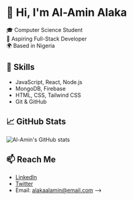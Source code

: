 
# 👋 Hi, I'm Al-Amin Alaka

🎓 Computer Science Student  
💼 Aspiring Full-Stack Developer  
🌍 Based in Nigeria  

## 🚀 Skills
- JavaScript, React, Node.js
- MongoDB, Firebase
- HTML, CSS, Tailwind CSS
- Git & GitHub

## 📈 GitHub Stats
![Al-Amin's GitHub stats](https://github-readme-stats.vercel.app/api?username=alaka&show_icons=true&theme=radical)

## 📫 Reach Me
- [LinkedIn](https://linkedin.com/in/al-amin-alaka/)
- [Twitter](https://x.com/prometheus_40)
- Email: alakaalamin@email.com
-->
